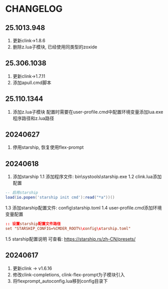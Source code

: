 # CHANGELOG

## 25.1013.948

1. 更新clink->1.8.6
2. 删除z.lua子模块, 已经使用同类型的zoxide

## 25.306.1038

1. 更新clink->1.7.11
2. 添加apull.cmd脚本

## 25.110.1344

1. 添加z.lua子模块
  配置时需要在user-profile.cmd中配置环境变量添加lua.exe程序路径和z.lua路径

## 20240627

1. 停用starship, 恢复使用flex-prompt

## 20240618

1. 添加starship
1.1 添加程序文件: bin\systools\starship.exe
1.2 clink.lua添加配置
```lua
-- 启用starship
load(io.popen('starship init cmd'):read("*a"))()
```
1.3 添加starship配置文件: config\starship.toml
1.4 user-profile.cmd添加环境变量配置

```conf
:: 设置starship配置文件路径
set "STARSHIP_CONFIG=%CMDER_ROOT%\config\starship.toml"
```
1.5 starship配置说明 可查看: https://starship.rs/zh-CN/presets/

## 20240617

1. 更新clink -> v1.6.16
2. 修改clink-completions, clink-flex-prompt为子模块引入
3. 将flexprompt_autoconfig.lua移到config目录下
